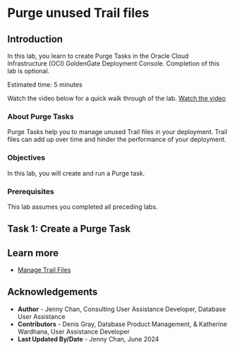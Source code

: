 # Purge unused Trail files

## Introduction

In this lab, you learn to create Purge Tasks in the Oracle Cloud Infrastructure (OCI) GoldenGate Deployment Console. Completion of this lab is optional.

Estimated time: 5 minutes

Watch the video below for a quick walk through of the lab.
[Watch the video](videohub:1_ni87slbs)

### About Purge Tasks

Purge Tasks help you to manage unused Trail files in your deployment. Trail files can add up over time and hinder the performance of your deployment.

### Objectives

In this lab, you will create and run a Purge task.

### Prerequisites

This lab assumes you completed all preceding labs.

## Task 1: Create a Purge Task

[](include:01-create-purge-task-23ai.md)

## Learn more

* [Manage Trail Files](https://docs.oracle.com/en/cloud/paas/goldengate-service/ntzlj/index.html#articletitle)

## Acknowledgements

* **Author** - Jenny Chan, Consulting User Assistance Developer, Database User Assistance
* **Contributors** -  Denis Gray, Database Product Management, & Katherine Wardhana, User Assistance Developer
* **Last Updated By/Date** - Jenny Chan, June 2024
